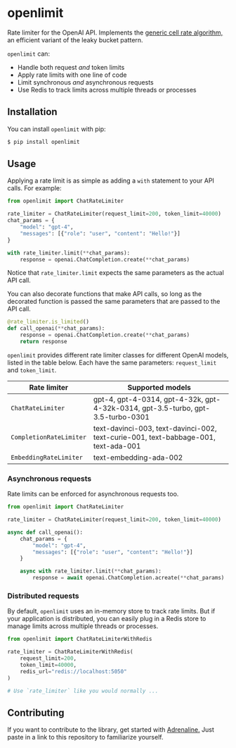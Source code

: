 # openlimit

Rate limiter for the OpenAI API. Implements the [generic cell rate algorithm,](https://en.wikipedia.org/wiki/Generic_cell_rate_algorithm) an efficient variant of the leaky bucket pattern. 

`openlimit` can:

- Handle both request _and_ token limits
- Apply rate limits with one line of code
- Limit synchronous _and_ asynchronous requests
- Use Redis to track limits across multiple threads or processes

## Installation 

You can install `openlimit` with pip:

```bash
$ pip install openlimit
```

## Usage

Applying a rate limit is as simple as adding a `with` statement to your API calls. For example:

```python
from openlimit import ChatRateLimiter

rate_limiter = ChatRateLimiter(request_limit=200, token_limit=40000)
chat_params = { 
    "model": "gpt-4", 
    "messages": [{"role": "user", "content": "Hello!"}]
}

with rate_limiter.limit(**chat_params):
    response = openai.ChatCompletion.create(**chat_params)
```

Notice that `rate_limiter.limit` expects the same parameters as the actual API call. 

You can also decorate functions that make API calls, so long as the decorated function is passed the same parameters that are passed to the API call.

```python
@rate_limiter.is_limited()
def call_openai(**chat_params):
    response = openai.ChatCompletion.create(**chat_params)
    return response
```

`openlimit` provides different rate limiter classes for different OpenAI models, listed in the table below. Each have the same parameters: `request_limit` and `token_limit`.

| Rate limiter | Supported models |
| --- | --- |
| `ChatRateLimiter` | gpt-4, gpt-4-0314, gpt-4-32k, gpt-4-32k-0314, gpt-3.5-turbo, gpt-3.5-turbo-0301 |
| `CompletionRateLimiter` | text-davinci-003, text-davinci-002, text-curie-001, text-babbage-001, text-ada-001 |
| `EmbeddingRateLimiter` | text-embedding-ada-002 |

### Asynchronous requests

Rate limits can be enforced for asynchronous requests too.

```python
from openlimit import ChatRateLimiter

rate_limiter = ChatRateLimiter(request_limit=200, token_limit=40000)

async def call_openai():
    chat_params = { 
        "model": "gpt-4", 
        "messages": [{"role": "user", "content": "Hello!"}]
    }

    async with rate_limiter.limit(**chat_params):
        response = await openai.ChatCompletion.acreate(**chat_params)
```

### Distributed requests

By default, `openlimit` uses an in-memory store to track rate limits. But if your application is distributed, you can easily plug in a Redis store to manage limits across multiple threads or processes.

```python
from openlimit import ChatRateLimiterWithRedis

rate_limiter = ChatRateLimiterWithRedis(
    request_limit=200,
    token_limit=40000,
    redis_url="redis://localhost:5050"
)

# Use `rate_limiter` like you would normally ...
```

## Contributing

If you want to contribute to the library, get started with [Adrenaline.](https://useadrenaline.com/) Just paste in a link to this repository to familiarize yourself.